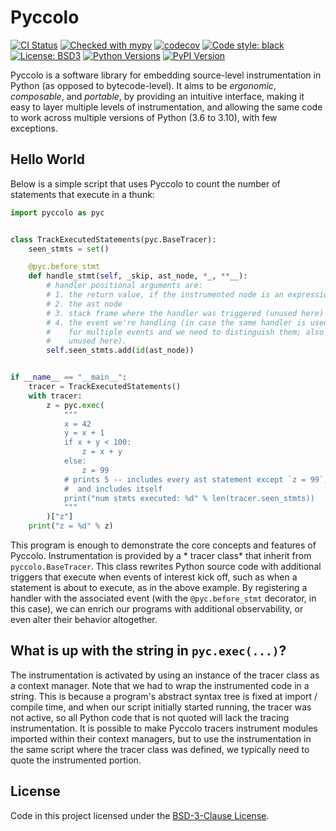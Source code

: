Pyccolo
=======

[![CI Status](https://github.com/smacke/pyccolo/workflows/pyccolo/badge.svg)](https://github.com/smacke/pyccolo/actions)
[![Checked with mypy](http://www.mypy-lang.org/static/mypy_badge.svg)](http://mypy-lang.org/)
[![codecov](https://codecov.io/gh/smacke/pyccolo/branch/master/graph/badge.svg?token=MGORH1IXLO)](https://codecov.io/gh/smacke/pyccolo)
[![Code style: black](https://img.shields.io/badge/code%20style-black-000000.svg)](https://github.com/psf/black)
[![License: BSD3](https://img.shields.io/badge/License-BSD3-maroon.svg)](https://opensource.org/licenses/BSD-3-Clause)
[![Python Versions](https://img.shields.io/pypi/pyversions/pyccolo.svg)](https://pypi.org/project/pyccolo)
[![PyPI Version](https://img.shields.io/pypi/v/pyccolo.svg)](https://pypi.org/project/pyccolo)

Pyccolo is a software library for embedding source-level instrumentation in
Python (as opposed to bytecode-level). It aims to be *ergonomic*, *composable*,
and *portable*, by providing an intuitive interface, making it easy to layer
multiple levels of instrumentation, and allowing the same code to work across
multiple versions of Python (3.6 to 3.10), with few exceptions.

## Hello World

Below is a simple script that uses Pyccolo to count the number of statements
that execute in a thunk:

```python
import pyccolo as pyc


class TrackExecutedStatements(pyc.BaseTracer):
    seen_stmts = set()

    @pyc.before_stmt
    def handle_stmt(self, _skip, ast_node, *_, **__):
        # handler positional arguments are:
        # 1. the return value, if the instrumented node is an expression (N/A here)
        # 2. the ast node
        # 3. stack frame where the handler was triggered (unused here)
        # 4. the event we're handling (in case the same handler is used
        #    for multiple events and we need to distinguish them; also
        #    unused here).
        self.seen_stmts.add(id(ast_node))


if __name__ == "__main__":
    tracer = TrackExecutedStatements()
    with tracer:
        z = pyc.exec(
            """
            x = 42
            y = x + 1
            if x + y < 100:
                z = x + y
            else:
                z = 99
            # prints 5 -- includes every ast statement except `z = 99`,
            #  and includes itself
            print("num stmts executed: %d" % len(tracer.seen_stmts))
            """
        )["z"]
    print("z = %d" % z)
```

This program is enough to demonstrate the core concepts and features of
Pyccolo. Instrumentation is provided by a * tracer class* that inherit from
`pyccolo.BaseTracer`. This class rewrites Python source code with additional
triggers that execute when events of interest kick off, such as when a
statement is about to execute, as in the above example. By registering a
handler with the associated event (with the `@pyc.before_stmt` decorator, in
this case), we can enrich our programs with additional observability, or even
alter their behavior altogether.

## What is up with the string in `pyc.exec(...)`?

The instrumentation is activated by using an instance of the tracer class as a
context manager. Note that we had to wrap the instrumented code in a string.
This is because a program's abstract syntax tree is fixed at import / compile
time, and when our script initially started running, the tracer was not active,
so all Python code that is not quoted will lack the tracing instrumentation. It
is possible to make Pyccolo tracers instrument modules imported within their
context managers, but to use the instrumentation in the same script where the
tracer class was defined, we typically need to quote the instrumented portion.

## License
Code in this project licensed under the [BSD-3-Clause License](https://opensource.org/licenses/BSD-3-Clause).
